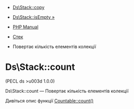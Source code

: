 - [Ds\Stack::copy](ds-stack.copy.md)
- [Ds\Stack::isEmpty »](ds-stack.isempty.md)

- [PHP Manual](index.md)
- [Стек](class.ds-stack.md)
- Повертає кількість елементів колекції

# Ds\Stack::count

(PECL ds \>u003d 1.0.0)

Ds\Stack::count — Повертає кількість елементів колекції

Дивіться опис функції [Countable::count()](countable.count.md)
